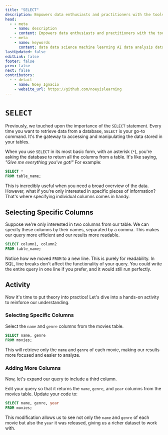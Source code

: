 ```yaml
---
title: "SELECT"
description: Empowers data enthusiasts and practitioners with the tools and knowledge to unlock the potential of data.
head:
  - - meta
    - name: description
    - content: Empowers data enthusiasts and practitioners with the tools and knowledge to unlock the potential of data.
  - - meta
    - name: keywords
      content: data data science machine learning AI data analysis data-driven data enthusiasts data practitioners
lastUpdated: false
editLink: false
footer: false
prev: false
next: false
contributors:
  - - detail
    - name: Noey Ignacio
    - website_url: https://github.com/noeyislearning
---
```


# `SELECT`

Previously, we touched upon the importance of the `SELECT` statement. Every time you want to retrieve data from a database, `SELECT` is your go-to command. It's the gateway to accessing and manipulating the data stored in your tables.

When you use `SELECT` in its most basic form, with an asterisk (`*`), you're asking the database to return all the columns from a table. It's like saying, _"Give me everything you've got!"_ For example:

```sql :line-numbers
SELECT *
FROM table_name;
```

This is incredibly useful when you need a broad overview of the data. However, what if you're only interested in specific pieces of information? That's where specifying individual columns comes in handy.

## Selecting Specific Columns

Suppose we're only interested in two columns from our table. We can specify these columns by their names, separated by a comma. This makes our query more efficient and our results more readable.

```sql :line-numbers
SELECT column1, column2
FROM table_name;
```

Notice how we moved `FROM` to a new line. This is purely for readability. In SQL, line breaks don't affect the functionality of your query. You could write the entire query in one line if you prefer, and it would still run perfectly.

## Activity

Now it's time to put theory into practice! Let's dive into a hands-on activity to reinforce our understanding.

### Selecting Specific Columns

Select the `name` and `genre` columns from the movies table.

```sql :line-numbers
SELECT name, genre
FROM movies;
```

This will retrieve only the `name` and `genre` of each movie, making our results more focused and easier to analyze.

<!--@include: ../_includes/tables/query-results-from-select-2.md-->

### Adding More Columns

Now, let's expand our query to include a third column.

Edit your query so that it returns the `name`, `genre`, and `year` columns from the movies table. Update your code to:

```sql :line-numbers
SELECT name, genre, year
FROM movies;
```

This modification allows us to see not only the `name` and `genre` of each movie but also the `year` it was released, giving us a richer dataset to work with.

<!--@include: ../_includes/tables/query-results-from-select-3.md-->
